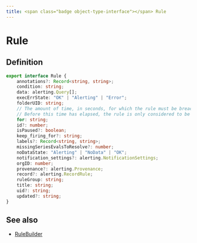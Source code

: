 ```yaml
---
title: <span class="badge object-type-interface"></span> Rule
---
```

# <span class="badge object-type-interface"></span> Rule

## Definition

```typescript
export interface Rule {
	annotations?: Record<string, string>;
	condition: string;
	data: alerting.Query[];
	execErrState: "OK" | "Alerting" | "Error";
	folderUID: string;
	// The amount of time, in seconds, for which the rule must be breached for the rule to be considered to be Firing.
	// Before this time has elapsed, the rule is only considered to be Pending.
	for: string;
	id?: number;
	isPaused?: boolean;
	keep_firing_for?: string;
	labels?: Record<string, string>;
	missingSeriesEvalsToResolve?: number;
	noDataState: "Alerting" | "NoData" | "OK";
	notification_settings?: alerting.NotificationSettings;
	orgID: number;
	provenance?: alerting.Provenance;
	record?: alerting.RecordRule;
	ruleGroup: string;
	title: string;
	uid?: string;
	updated?: string;
}

```
## See also

 * <span class="badge builder"></span> [RuleBuilder](./builder-RuleBuilder.md)

